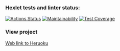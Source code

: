 ### Hexlet tests and linter status:
[![Actions Status](https://github.com/Drumsid/php-project-lvl3/workflows/hexlet-check/badge.svg)](https://github.com/Drumsid/php-project-lvl3/actions)
[![Maintainability](https://api.codeclimate.com/v1/badges/33dd0df6186c554ebdf2/maintainability)](https://codeclimate.com/github/Drumsid/php-project-lvl3/maintainability)
[![Test Coverage](https://api.codeclimate.com/v1/badges/33dd0df6186c554ebdf2/test_coverage)](https://codeclimate.com/github/Drumsid/php-project-lvl3/test_coverage)
### View project
[Web link to Heruoku](https://drumsid-php-project-lvl3.herokuapp.com/ "View project on Heroku")